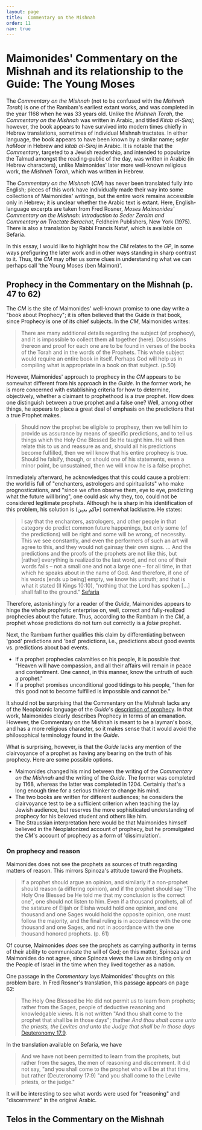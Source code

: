 ```yaml
---
layout: page
title:  Commentary on the Mishnah
order: 11
nav: true
---
```


# Maimonides' Commentary on the Mishnah and its relationship to the Guide: The Young Moses

The _Commentary on the Mishnah_ (not to be confused with the _Mishneh Torah_) is one of the Rambam's earliest extant works, and was completed in the year 1168 when he was 33 years old. Unlike the _Mishneh Torah_, the _Commentary on the Mishnah_ was written in Arabic, and titled _Kitab al-Siraj_; however, the book appears to have survived into modern times chiefly in Hebrew translations, sometimes of individual Mishnah tractates. In either language, the book appears to have been known by a similar name; _sefer haMoar_ in Hebrew and _kitab al-Siraj_ in Arabic. It is notable that the _Commentary_, targeted to a Jewish readership, and intended to popularize the Talmud amongst the reading-public of the day, was written in Arabic (in Hebrew characters), unlike Maimonides' later more well-known religious work, the _Mishneh Torah_, which was written in Hebrew.

The _Commentary on the Mishnah_ (_CM_) has never been translated fully into English; pieces of this work have individually made their way into some collections of Maimonides' writings, but the entire work remains accessible only in Hebrew; it is unclear whether the Arabic text is extant. Here, English-language excerpts are taken from Fred Rosner, _Moses Maimonides' Commentary on the Mishnah: Introduction to Seder Zeraim and Commentary on Tractate Berachot_, Feldheim Publishers, New York (1975). There is also a translation by Rabbi Francis Nataf, which is available on Sefaria.

In this essay, I would like to highlight how the _CM_ relates to the _GP_, in some ways prefiguring the later work and in other ways standing in sharp contrast to it. Thus, the _CM_ may offer us some clues in understanding what we can perhaps call 'the Young Moses (ben Maimon)'.

## Prophecy in the Commentary on the Mishnah (p. 47 to 62)

The _CM_ is the site of Maimonides' well-known promise to one day write a "book about Prophecy"; it is often believed that the Guide _is_ that book, since Prophecy is one of its chief subjects. In the _CM_, Maimonides writes:

> There are many additional details regarding the subject (of prophecy), and it is impossible to collect them all together (here). Discussions thereon and proof for each one are to be found in verses of the books of the Torah and in the words of the Prophets. This whole subject would require an entire book in itself. Perhaps God will help us in compiling what is appropriate in a book on that subject. (p.50)

However, Maimonides' approach to prophecy in the _CM_ appears to be somewhat different from his approach in the _Guide_. In the former work, he is more concerned with establishing criteria for how to determine, objectively, whether a claimant to prophethood is a _true_ prophet. How does one distinguish between a true prophet and a false one? Well, among other things, he appears to place a great deal of emphasis on the predictions that a true Prophet makes.

> Should now the prophet be eligible to prophesy, then we tell him to provide us assurance by means of specific predictions, and to tell us things which the Holy One Blessed Be He taught him. He will then relate this to us and reassure as and, should all his predictions become fulfilled, then we will know that his entire prophecy is true. Should he falsify, though, or should one of his statements, even a minor point, be unsustained, then we will know he is a false prophet.

Immediately afterward, he acknowledges that this could cause a problem: the world is full of "enchanters, astrologers and spiritualists" who make prognostications, and "since we often observe them, eye to eye, predicting what the future will bring", one could ask why they, too, could not be considered legitimate prophets. Although he is sharp in his identification of this problem, his solution is (خاکم بدہن) somewhat lacklustre. He states:

> I say that the enchanters, astrologers, and other people in that category do predict common future happenings, but only some (of the predictions) will be right and some will be wrong, of necessity. This we see constantly, and even the performers of such an art will agree to this, and they would not gainsay their own signs. ... And the predictions and the proofs of the prophets are not like this, but [rather] everything is realized to the last word, and not one of their words fails – not a small one and not a large one – for all time, in that which he speaks about in the name of God. And therefore, if one of his words [ends up being] empty, we know his untruth; and that is what it stated (II Kings 10:10), "nothing that the Lord has spoken [...] shall fall to the ground." [Sefaria](https://www.sefaria.org/Rambam_Introduction_to_the_Mishnah.7.21?lang=bi&lookup=%D7%9E%D7%A6%D7%95%D7%94&with=Lexicon&lang2=en)

Therefore, astonishingly for a reader of the _Guide_, Maimonides appears to hinge the whole prophetic enterprise on, well, correct and fully-realized prophecies about the future. Thus, according to the Rambam in the _CM_, a prophet whose predictions do not turn out correctly is a _false_ prophet. 

Next, the Rambam further qualifies this claim by differentiating between 'good' predictions and 'bad' predictions, i.e., predictions about good events vs. predictions about bad events.
- If a prophet prophecies calamities on his people, it is possible that "Heaven will have compassion, and all their affairs will remain in peace and contentment. One cannot, in this manner, know the untruth of such a prophet."
- If a prophet promises unconditional good tidings to his people, "then for this good not to become fulfilled is impossible and cannot be."

It should not be surprising that the Commentary on the Mishnah lacks any of the Neoplatonic language of the _Guide_'s [description of prophecy](../../summaries/II/ch36/). In that work, Maimonides clearly describes Prophecy in terms of an emanation. However, the Commentary on the Mishnah is meant to be a layman's book, and has a more religious character, so it makes sense that it would avoid the philosophical terminology found in the _Guide_.

What is surprising, however, is that the _Guide_ lacks any mention of the clairvoyance of a prophet as having any bearing on the truth of his prophecy. Here are some possible options.
- Maimonides changed his mind between the writing of the _Commentary on the Mishnah_ and the writing of the _Guide_. The former was completed by 1168, whereas the latter was completed in 1204. Certainly that's a long enough time for a serious thinker to change his mind.
- The two books are written for different audiences; he considers the clairvoyance test to be a sufficient criterion when teaching the lay Jewish audience, but reserves the more sophisticated understanding of prophecy for his beloved student and others like him.
- The Straussian interpretation here would be that Maimonides himself believed in the Neoplatonized account of prophecy, but he promulgated the _CM_'s account of prophecy as a form of 'dissimulation'.

### On prophecy and reason

Maimonides does not see the prophets as sources of truth regarding matters of reason. This mirrors Spinoza's attitude toward the Prophets.

> If a prophet should argue an opinion, and similarly if a non-prophet should reason (a differing opinion), and if the prophet should say "The Holy One Blessed be He told me that my conclusion is the correct one", one should not listen to him. Even if a thousand prophets, all of the satature of Elijah or Elisha would hold one opinion, and one thousand and one Sages would hold the opposite opinion, one must follow the majority, and the final ruling is in accordance with the one thousand and one Sages, and not in accordance with the one thousand honored prophets. (p. 61)

Of course, Maimonides _does_ see the prophets as carrying authority in terms of their ability to communicate the will of God; on this matter, Spinoza and Maimonides do not agree, since Spinoza views the Law as binding only on the People of Israel in the time when they lived together as a nation.

One passage in the _Commentary_ lays Maimonides' thoughts on this problem bare. In Fred Rosner's translation, this passage appears on page 62:

> The Holy One Blessed be He did not permit us to learn from prophets; rather from the Sages, people of deductive reasoning and knowledgable views. It is not written "And thou shalt come to the prophet that shall be in those days"; thather _And thou shalt come unto the priests, the Levites and unto the Judge that shall be in those days_ [Deuteronomy 17.9](https://www.sefaria.org/Deutereonomy/17.9).

In the translation available on Sefaria, we have
> And we have not been permitted to learn from the prophets, but rather from the sages, the men of reasoning and discernment. It did not say, "and you shall come to the prophet who will be at that time, but rather (Deuteronomy 17:9) "and you shall come to the Levite priests, or the judge." 

It will be interesting to see what words were used for "reasoning" and "discernment" in the original Arabic.

## Telos in the Commentary on the Mishnah

